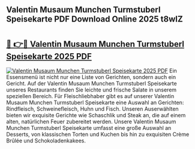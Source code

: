 ## Valentin Musaum Munchen Turmstuberl Speisekarte PDF Download Online 2025 t8wIZ

# <h2><a href="http://gc9nmc.nevu.top/?p=Valentin+Musaum+Munchen+Turmstuberl+Speisekarte">🔗 👉🔴 Valentin Musaum Munchen Turmstuberl Speisekarte 2025 PDF</a></h2>

[![Valentin Musaum Munchen Turmstuberl Speisekarte 2025 PDF](https://i.imgur.com/dBaPXMq.png)](http://gc9nmc.nevu.top/?p=Valentin+Musaum+Munchen+Turmstuberl+Speisekarte)
Ein Essensmenü ist nicht nur eine Liste von Gerichten, sondern auch ein Gericht. Auf der Valentin Musaum Munchen Turmstuberl Speisekarte unseres Restaurants finden Sie leichte und frische Salate in unserem speziellen Bereich. Für Fleischliebhaber gibt es auf unserer Valentin Musaum Munchen Turmstuberl Speisekarte eine Auswahl an Gerichten: Rindfleisch, Schweinefleisch, Huhn und Fisch. Unseren Auserwählten bieten wir exquisite Gerichte wie Schaschlik und Steak an, die auf einem alten, natürlichen Feuer zubereitet werden. Unsere Valentin Musaum Munchen Turmstuberl Speisekarte umfasst eine große Auswahl an Desserts, von klassischen Torten und Kuchen bis hin zu exquisiten Crème Brûlée und Schokoladenkakees.
